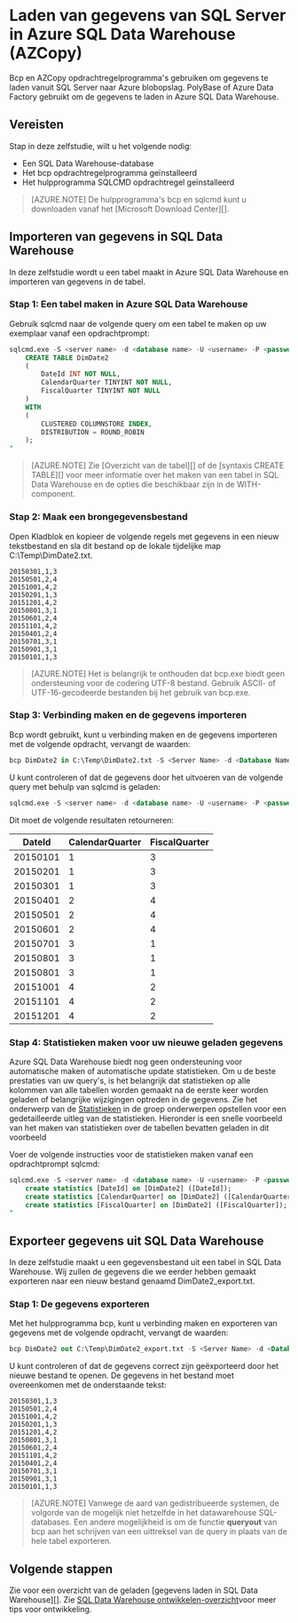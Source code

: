 <properties
   pageTitle="Laden van gegevens van SQL Server in Azure SQL Data Warehouse (PolyBase) | Microsoft Azure"
   description="Bcp gebruikt om gegevens te exporteren van SQL Server met platte bestanden, AZCopy voor het importeren van gegevens naar Azure blob-opslag en PolyBase te nemen van de gegevens in Azure SQL Data Warehouse."
   services="sql-data-warehouse"
   documentationCenter="NA"
   authors="ckarst"
   manager="barbkess"
   editor=""/>

<tags
   ms.service="sql-data-warehouse"
   ms.devlang="NA"
   ms.topic="get-started-article"
   ms.tgt_pltfrm="NA"
   ms.workload="data-services"
   ms.date="06/30/2016"
   ms.author="cakarst;barbkess;sonyama"/>


# <a name="load-data-from-sql-server-into-azure-sql-data-warehouse-azcopy"></a>Laden van gegevens van SQL Server in Azure SQL Data Warehouse (AZCopy)

Bcp en AZCopy opdrachtregelprogramma's gebruiken om gegevens te laden vanuit SQL Server naar Azure blobopslag. PolyBase of Azure Data Factory gebruikt om de gegevens te laden in Azure SQL Data Warehouse. 


## <a name="prerequisites"></a>Vereisten

Stap in deze zelfstudie, wilt u het volgende nodig:

- Een SQL Data Warehouse-database
- Het bcp opdrachtregelprogramma geïnstalleerd
- Het hulpprogramma SQLCMD opdrachtregel geïnstalleerd

>[AZURE.NOTE] De hulpprogramma's bcp en sqlcmd kunt u downloaden vanaf het [Microsoft Download Center][].

## <a name="import-data-into-sql-data-warehouse"></a>Importeren van gegevens in SQL Data Warehouse

In deze zelfstudie wordt u een tabel maakt in Azure SQL Data Warehouse en importeren van gegevens in de tabel.

### <a name="step-1-create-a-table-in-azure-sql-data-warehouse"></a>Stap 1: Een tabel maken in Azure SQL Data Warehouse

Gebruik sqlcmd naar de volgende query om een tabel te maken op uw exemplaar vanaf een opdrachtprompt:

```sql
sqlcmd.exe -S <server name> -d <database name> -U <username> -P <password> -I -Q "
    CREATE TABLE DimDate2
    (
        DateId INT NOT NULL,
        CalendarQuarter TINYINT NOT NULL,
        FiscalQuarter TINYINT NOT NULL
    )
    WITH
    (
        CLUSTERED COLUMNSTORE INDEX,
        DISTRIBUTION = ROUND_ROBIN
    );
"
```

>[AZURE.NOTE] Zie [Overzicht van de tabel][] of de [syntaxis CREATE TABLE][] voor meer informatie over het maken van een tabel in SQL Data Warehouse en de opties die beschikbaar zijn in de WITH-component.

### <a name="step-2-create-a-source-data-file"></a>Stap 2: Maak een brongegevensbestand

Open Kladblok en kopieer de volgende regels met gegevens in een nieuw tekstbestand en sla dit bestand op de lokale tijdelijke map C:\Temp\DimDate2.txt.

```
20150301,1,3
20150501,2,4
20151001,4,2
20150201,1,3
20151201,4,2
20150801,3,1
20150601,2,4
20151101,4,2
20150401,2,4
20150701,3,1
20150901,3,1
20150101,1,3
```

> [AZURE.NOTE] Het is belangrijk te onthouden dat bcp.exe biedt geen ondersteuning voor de codering UTF-8 bestand. Gebruik ASCII- of UTF-16-gecodeerde bestanden bij het gebruik van bcp.exe.

### <a name="step-3-connect-and-import-the-data"></a>Stap 3: Verbinding maken en de gegevens importeren
Bcp wordt gebruikt, kunt u verbinding maken en de gegevens importeren met de volgende opdracht, vervangt de waarden:

```sql
bcp DimDate2 in C:\Temp\DimDate2.txt -S <Server Name> -d <Database Name> -U <Username> -P <password> -q -c -t  ','
```

U kunt controleren of dat de gegevens door het uitvoeren van de volgende query met behulp van sqlcmd is geladen:

```sql
sqlcmd.exe -S <server name> -d <database name> -U <username> -P <password> -I -Q "SELECT * FROM DimDate2 ORDER BY 1;"
```

Dit moet de volgende resultaten retourneren:

DateId |CalendarQuarter |FiscalQuarter
----------- |--------------- |-------------
20150101 |1 |3
20150201 |1 |3
20150301 |1 |3
20150401 |2 |4
20150501 |2 |4
20150601 |2 |4
20150701 |3 |1
20150801 |3 |1
20150801 |3 |1
20151001 |4 |2
20151101 |4 |2
20151201 |4 |2

### <a name="step-4-create-statistics-on-your-newly-loaded-data"></a>Stap 4: Statistieken maken voor uw nieuwe geladen gegevens

Azure SQL Data Warehouse biedt nog geen ondersteuning voor automatische maken of automatische update statistieken. Om u de beste prestaties van uw query's, is het belangrijk dat statistieken op alle kolommen van alle tabellen worden gemaakt na de eerste keer worden geladen of belangrijke wijzigingen optreden in de gegevens. Zie het onderwerp van de [Statistieken][] in de groep onderwerpen opstellen voor een gedetailleerde uitleg van de statistieken. Hieronder is een snelle voorbeeld van het maken van statistieken over de tabellen bevatten geladen in dit voorbeeld

Voer de volgende instructies voor de statistieken maken vanaf een opdrachtprompt sqlcmd:

```sql
sqlcmd.exe -S <server name> -d <database name> -U <username> -P <password> -I -Q "
    create statistics [DateId] on [DimDate2] ([DateId]);
    create statistics [CalendarQuarter] on [DimDate2] ([CalendarQuarter]);
    create statistics [FiscalQuarter] on [DimDate2] ([FiscalQuarter]);
"
```

## <a name="export-data-from-sql-data-warehouse"></a>Exporteer gegevens uit SQL Data Warehouse
In deze zelfstudie maakt u een gegevensbestand uit een tabel in SQL Data Warehouse. Wij zullen de gegevens die we eerder hebben gemaakt exporteren naar een nieuw bestand genaamd DimDate2_export.txt.

### <a name="step-1-export-the-data"></a>Stap 1: De gegevens exporteren

Met het hulpprogramma bcp, kunt u verbinding maken en exporteren van gegevens met de volgende opdracht, vervangt de waarden:

```sql
bcp DimDate2 out C:\Temp\DimDate2_export.txt -S <Server Name> -d <Database Name> -U <Username> -P <password> -q -c -t ','
```
U kunt controleren of dat de gegevens correct zijn geëxporteerd door het nieuwe bestand te openen. De gegevens in het bestand moet overeenkomen met de onderstaande tekst:

```
20150301,1,3
20150501,2,4
20151001,4,2
20150201,1,3
20151201,4,2
20150801,3,1
20150601,2,4
20151101,4,2
20150401,2,4
20150701,3,1
20150901,3,1
20150101,1,3
```

>[AZURE.NOTE] Vanwege de aard van gedistribueerde systemen, de volgorde van de mogelijk niet hetzelfde in het datawarehouse SQL-databases. Een andere mogelijkheid is om de functie **queryout** van bcp aan het schrijven van een uittreksel van de query in plaats van de hele tabel exporteren.

## <a name="next-steps"></a>Volgende stappen
Zie voor een overzicht van de geladen [gegevens laden in SQL Data Warehouse][].
Zie [SQL Data Warehouse ontwikkelen-overzicht][]voor meer tips voor ontwikkeling.

<!--Image references-->

<!--Article references-->

[Laden van gegevens in SQL Data Warehouse]: ./sql-data-warehouse-overview-load.md
[SQL Data Warehouse ontwikkelen-overzicht]: ./sql-data-warehouse-overview-develop.md
[Tabel-overzicht]: ./sql-data-warehouse-tables-overview.md
[Statistieken]: ./sql-data-warehouse-tables-statistics.md

<!--MSDN references-->
[bcp]: https://msdn.microsoft.com/library/ms162802.aspx
[De syntaxis CREATE TABLE]: https://msdn.microsoft.com/library/mt203953.aspx

<!--Other Web references-->
[Microsoft Downloadcentrum]: https://www.microsoft.com/download/details.aspx?id=36433
